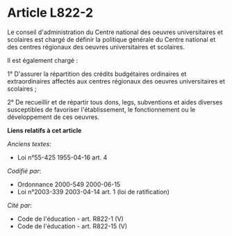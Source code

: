 # Article L822-2

Le conseil d'administration du Centre national des oeuvres universitaires et scolaires est chargé de définir la politique
générale du Centre national et des centres régionaux des oeuvres universitaires et scolaires.

Il est également chargé :

1° D'assurer la répartition des crédits budgétaires ordinaires et extraordinaires affectés aux centres régionaux des oeuvres
universitaires et scolaires ;

2° De recueillir et de répartir tous dons, legs, subventions et aides diverses susceptibles de favoriser l'établissement, le
fonctionnement ou le développement de ces oeuvres.

**Liens relatifs à cet article**

_Anciens textes_:

  - Loi n°55-425 1955-04-16 art. 4

_Codifié par_:

  - Ordonnance 2000-549 2000-06-15
  - Loi n°2003-339 2003-04-14 art. 1 (loi de ratification)

_Cité par_:

  - Code de l'éducation - art. R822-1 (V)
  - Code de l'éducation - art. R822-15 (V)

